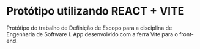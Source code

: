 # Protótipo utilizando REACT + VITE

Protótipo do trabalho de Definição de Escopo para a disciplina de Engenharia de Software I. App desenvolvido com a ferra Vite para o front-end.
